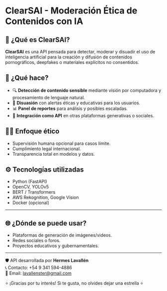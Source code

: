 # ClearSAI - Moderación Ética de Contenidos con IA



## 🎯 ¿Qué es ClearSAI?

**ClearSAI** es una API pensada para detectar, moderar y disuadir el uso de inteligencia artificial para la creación y difusión de contenidos pornográficos, deepfakes o materiales explícitos no consentidos.

## 🧠 ¿Qué hace?

- 🔍 **Detección de contenido sensible** mediante visión por computadora y procesamiento de lenguaje natural.
- 🛑 **Disuasión** con alertas éticas y educativas para los usuarios.
- 📊 **Panel de reportes** para análisis y posibles escaladas.
- 🧩 **Integración como API** en otras plataformas generativas o sociales.

## 🧑‍⚖️ Enfoque ético

- Supervisión humana opcional para casos límite.
- Cumplimiento legal internacional.
- Transparencia total en modelos y datos.

## ⚙️ Tecnologías utilizadas

- Python (FastAPI)
- OpenCV, YOLOv5
- BERT / Transformers
- AWS Rekognition, Google Vision
- Docker (opcional)

---

## 🌐 ¿Dónde se puede usar?

- Plataformas de generación de imágenes/videos.
- Redes sociales o foros.
- Proyectos educativos y gubernamentales.

---
<p>🛡️ API desarrollada por <strong>Hermes Lavallén</strong><br>
📞 Contacto: +54 9 341 594-4886<br>
📧 Email: <a href="mailto:lavallenster@gmail.com">lavallenster@gmail.com</a></p>

⭐ ¡Gracias por tu interés! Si te gusta, no olvides dejar una estrella ⭐
